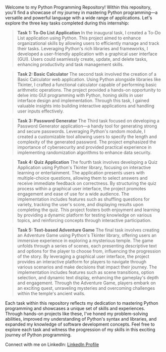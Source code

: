 

Welcome to my Python Programming Repository! Within this repository, you'll find a showcase of my journey in mastering Python programming—a versatile and powerful language with a wide range of applications. Let's explore the three key tasks completed during this internship:

> **Task 1: To-Do List Application**
In the inaugural task, I created a To-Do List application using Python. This project aimed to enhance organizational skills by allowing users to efficiently manage and track their tasks. Leveraging Python's rich libraries and frameworks, I developed a user-friendly application with a graphical user interface (GUI). Users could seamlessly create, update, and delete tasks, enhancing productivity and task management skills.

> **Task 2: Basic Calculator**
The second task involved the creation of a Basic Calculator web application. Using Python alongside libraries like Tkinter, I crafted a functional calculator capable of performing basic arithmetic operations. The project provided a hands-on opportunity to delve into GUI programming with Python, honing skills in user interface design and implementation. Through this task, I gained valuable insights into building interactive applications and handling user inputs effectively.

> **Task 3: Password Generator**
The Third task focused on developing a Password Generator application—a handy tool for generating strong and secure passwords. Leveraging Python's random module, I created a customizable tool allowing users to specify the length and complexity of the generated password. The project emphasized the importance of cybersecurity and provided practical experience in implementing randomization algorithms to enhance data security.

> **Task 4: Quiz Application**
The fourth task involves developing a Quiz Application using Python's Tkinter library, focusing on interactive learning or entertainment. The application presents users with multiple-choice questions, allowing them to select answers and receive immediate feedback on correctness. By structuring the quiz process within a graphical user interface, the project promotes engagement and ease of use for a wide audience. The implementation includes features such as shuffling questions for variety, tracking the user's score, and displaying results upon completing the quiz. This project fosters both enjoyment and learning by providing a dynamic platform for testing knowledge on various topics, and reinforcing concepts through interactive participation. 

> **Task 5: Text-based Adventure Game**
The final task  involves creating an Adventure Game using Python's Tkinter library, offering users an immersive experience in exploring a mysterious temple. The game unfolds through a series of scenes, each presenting descriptive text and options for the player to choose from, influencing the progression of the story. By leveraging a graphical user interface, the project provides an interactive platform for players to navigate through various scenarios and make decisions that impact their journey. The implementation includes features such as scene transitions, option selection, and dynamic text display, enhancing the gameplay's depth and engagement. Through the Adventure Game, players embark on an exciting quest, unraveling mysteries and overcoming challenges within the temple's ancient walls.

Each task within this repository reflects my dedication to mastering Python programming and showcases a unique set of skills and experiences. Through hands-on projects like these, I've honed my problem-solving abilities, improved my understanding of Python's syntax and libraries, and expanded my knowledge of software development concepts. Feel free to explore each task and witness the progression of my skills in this exciting journey of Python programming.


Connect with me on LinkedIn: [LinkedIn Profile](https://www.linkedin.com/in/thasya-sri-khandrika-4074b025b/)
